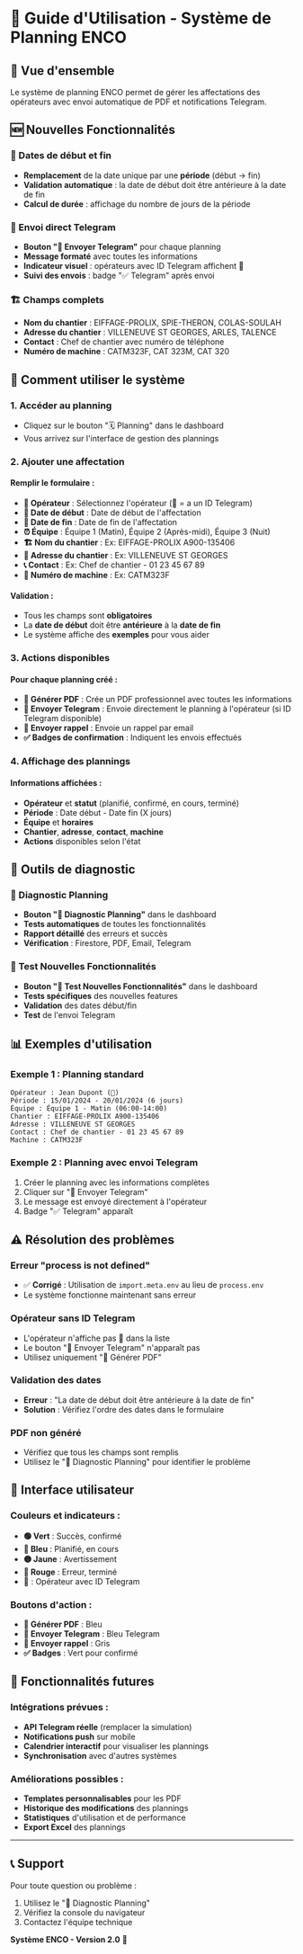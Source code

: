# 📅 Guide d'Utilisation - Système de Planning ENCO

## 🎯 Vue d'ensemble

Le système de planning ENCO permet de gérer les affectations des opérateurs avec envoi automatique de PDF et notifications Telegram.

## 🆕 Nouvelles Fonctionnalités

### 📅 Dates de début et fin
- **Remplacement** de la date unique par une **période** (début → fin)
- **Validation automatique** : la date de début doit être antérieure à la date de fin
- **Calcul de durée** : affichage du nombre de jours de la période

### 📱 Envoi direct Telegram
- **Bouton "📱 Envoyer Telegram"** pour chaque planning
- **Message formaté** avec toutes les informations
- **Indicateur visuel** : opérateurs avec ID Telegram affichent 📱
- **Suivi des envois** : badge "✅ Telegram" après envoi

### 🏗️ Champs complets
- **Nom du chantier** : EIFFAGE-PROLIX, SPIE-THERON, COLAS-SOULAH
- **Adresse du chantier** : VILLENEUVE ST GEORGES, ARLES, TALENCE
- **Contact** : Chef de chantier avec numéro de téléphone
- **Numéro de machine** : CATM323F, CAT 323M, CAT 320

## 🚀 Comment utiliser le système

### 1. Accéder au planning
- Cliquez sur le bouton "🗓️ Planning" dans le dashboard
- Vous arrivez sur l'interface de gestion des plannings

### 2. Ajouter une affectation

#### Remplir le formulaire :
- **👤 Opérateur** : Sélectionnez l'opérateur (📱 = a un ID Telegram)
- **📅 Date de début** : Date de début de l'affectation
- **📅 Date de fin** : Date de fin de l'affectation
- **⏰ Équipe** : Équipe 1 (Matin), Équipe 2 (Après-midi), Équipe 3 (Nuit)
- **🏗️ Nom du chantier** : Ex: EIFFAGE-PROLIX A900-135406
- **📍 Adresse du chantier** : Ex: VILLENEUVE ST GEORGES
- **📞 Contact** : Ex: Chef de chantier - 01 23 45 67 89
- **🚜 Numéro de machine** : Ex: CATM323F

#### Validation :
- Tous les champs sont **obligatoires**
- La **date de début** doit être **antérieure** à la **date de fin**
- Le système affiche des **exemples** pour vous aider

### 3. Actions disponibles

#### Pour chaque planning créé :
- **📄 Générer PDF** : Crée un PDF professionnel avec toutes les informations
- **📱 Envoyer Telegram** : Envoie directement le planning à l'opérateur (si ID Telegram disponible)
- **📧 Envoyer rappel** : Envoie un rappel par email
- **✅ Badges de confirmation** : Indiquent les envois effectués

### 4. Affichage des plannings

#### Informations affichées :
- **Opérateur** et **statut** (planifié, confirmé, en cours, terminé)
- **Période** : Date début - Date fin (X jours)
- **Équipe** et **horaires**
- **Chantier**, **adresse**, **contact**, **machine**
- **Actions** disponibles selon l'état

## 🔧 Outils de diagnostic

### 🔧 Diagnostic Planning
- **Bouton "🔧 Diagnostic Planning"** dans le dashboard
- **Tests automatiques** de toutes les fonctionnalités
- **Rapport détaillé** des erreurs et succès
- **Vérification** : Firestore, PDF, Email, Telegram

### 🧪 Test Nouvelles Fonctionnalités
- **Bouton "🧪 Test Nouvelles Fonctionnalités"** dans le dashboard
- **Tests spécifiques** des nouvelles features
- **Validation** des dates début/fin
- **Test** de l'envoi Telegram

## 📊 Exemples d'utilisation

### Exemple 1 : Planning standard
```
Opérateur : Jean Dupont (📱)
Période : 15/01/2024 - 20/01/2024 (6 jours)
Équipe : Équipe 1 - Matin (06:00-14:00)
Chantier : EIFFAGE-PROLIX A900-135406
Adresse : VILLENEUVE ST GEORGES
Contact : Chef de chantier - 01 23 45 67 89
Machine : CATM323F
```

### Exemple 2 : Planning avec envoi Telegram
1. Créer le planning avec les informations complètes
2. Cliquer sur "📱 Envoyer Telegram"
3. Le message est envoyé directement à l'opérateur
4. Badge "✅ Telegram" apparaît

## ⚠️ Résolution des problèmes

### Erreur "process is not defined"
- ✅ **Corrigé** : Utilisation de `import.meta.env` au lieu de `process.env`
- Le système fonctionne maintenant sans erreur

### Opérateur sans ID Telegram
- L'opérateur n'affiche pas 📱 dans la liste
- Le bouton "📱 Envoyer Telegram" n'apparaît pas
- Utilisez uniquement "📄 Générer PDF"

### Validation des dates
- **Erreur** : "La date de début doit être antérieure à la date de fin"
- **Solution** : Vérifiez l'ordre des dates dans le formulaire

### PDF non généré
- Vérifiez que tous les champs sont remplis
- Utilisez le "🔧 Diagnostic Planning" pour identifier le problème

## 🎨 Interface utilisateur

### Couleurs et indicateurs :
- **🟢 Vert** : Succès, confirmé
- **🔵 Bleu** : Planifié, en cours
- **🟡 Jaune** : Avertissement
- **🔴 Rouge** : Erreur, terminé
- **📱** : Opérateur avec ID Telegram

### Boutons d'action :
- **📄 Générer PDF** : Bleu
- **📱 Envoyer Telegram** : Bleu Telegram
- **📧 Envoyer rappel** : Gris
- **✅ Badges** : Vert pour confirmé

## 🔮 Fonctionnalités futures

### Intégrations prévues :
- **API Telegram réelle** (remplacer la simulation)
- **Notifications push** sur mobile
- **Calendrier interactif** pour visualiser les plannings
- **Synchronisation** avec d'autres systèmes

### Améliorations possibles :
- **Templates personnalisables** pour les PDF
- **Historique des modifications** des plannings
- **Statistiques** d'utilisation et de performance
- **Export Excel** des plannings

---

## 📞 Support

Pour toute question ou problème :
1. Utilisez le "🔧 Diagnostic Planning"
2. Vérifiez la console du navigateur
3. Contactez l'équipe technique

**Système ENCO - Version 2.0** 🚀 
